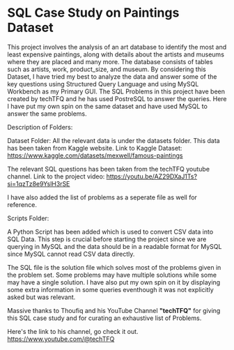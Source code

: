 # SQL Case Study on Paintings Dataset

This project involves the analysis of an art database to identify the most and least expensive paintings, along with details about the artists and museums where they are placed and many more. 
The database consists of tables such as artists, work, product_size, and museum.
By considering this Dataset, I have tried my best to analyze the data and answer some of the key questions using Structured Query Language and using MySQL Workbench as my Primary GUI. 
The SQL Problems in this project have been created by techTFQ and he has used PostreSQL to answer the queries. 
Here I have put my own spin on the same dataset and have used MySQL to answer the same problems.

Description of Folders: 

Dataset Folder: 
All the relevant data is under the datasets folder. This data has been taken from Kaggle website.
Link to Kaggle Dataset: https://www.kaggle.com/datasets/mexwell/famous-paintings

The relevant SQL questions has been taken from the techTFQ youtube channel. 
Link to the project video: https://youtu.be/AZ29DXaJ1Ts?si=1qzTz8e9YslH3rSE

I have also added the list of problems as a seperate file as well for reference.

Scripts Folder: 

A Python Script has been added which is used to convert CSV data into SQL Data. 
This step is crucial before starting the project since we are querying in MySQL and the data should be in a readable format for MySQL since MySQL cannot read CSV data directly.

The SQL file is the solution file which solves most of the problems given in the problem set. Some problems may have multiple solutions while some may have a single solution. 
I have also put my own spin on it by displaying some extra information in some queries eventhough it was not explicitly asked but was relevant.

Massive thanks to Thoufiq and his YouTube Channel **"techTFQ"** for giving this SQL case study and for curating an exhaustive list of Problems. 

Here's the link to his channel, go check it out. https://www.youtube.com/@techTFQ
